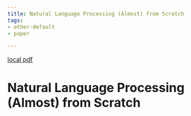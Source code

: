 ```yaml
---
title: Natural Language Processing (Almost) from Scratch
tags:
- other-default
- paper

---
```


[local pdf](../../../pdfs/Natural%20Language%20Processing%20%28Almost%29%20from%20Scratch.pdf)

# Natural Language Processing (Almost) from Scratch
